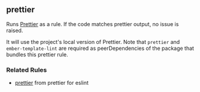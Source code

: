 ## prettier

Runs [Prettier](https://github.com/prettier/prettier) as a rule. If the code matches prettier output, no issue is raised.

It will use the project's local version of Prettier. Note that `prettier` and `ember-template-lint` are required as peerDependencies of the package that bundles this prettier rule.

### Related Rules

- [prettier](https://github.com/prettier/eslint-plugin-prettier) from prettier for eslint
